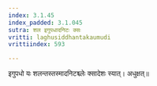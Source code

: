 ```yaml
---
index: 3.1.45
index_padded: 3.1.045
sutra: शल इगुपधादनिटः क्सः
vritti: laghusiddhantakaumudi
vrittiindex: 593

---
```

इगुपधो यः शलन्तस्तस्मादनिटश्च्लेः क्सादेशः स्यात्। अधुक्षत्॥
